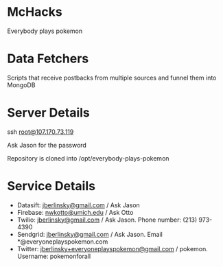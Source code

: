 McHacks
=======

Everybody plays pokemon

# Data Fetchers

Scripts that receive postbacks from multiple sources and funnel them into MongoDB


# Server Details

ssh root@107.170.73.119

Ask Jason for the password

Repository is cloned into /opt/everybody-plays-pokemon

# Service Details

- Datasift: jberlinsky@gmail.com / Ask Jason
- Firebase: nwkotto@umich.edu / Ask Otto
- Twilio: jberlinsky@gmail.com / Ask Jason. Phone number: (213) 973-4390
- Sendgrid: jberlinsky@gmail.com / Ask Jason. Email *@everyoneplayspokemon.com
- Twitter: jberlinsky+everyoneplayspokemon@gmail.com / pokemon. Username: pokemonforall
